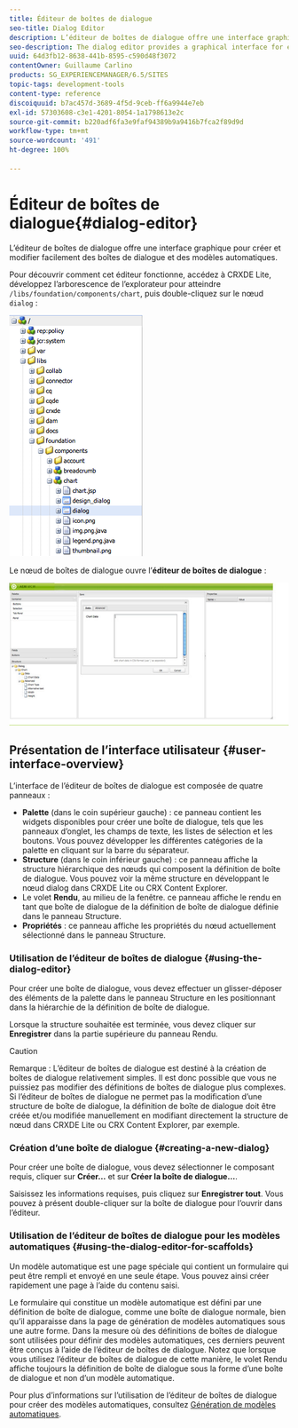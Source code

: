 ```yaml
---
title: Éditeur de boîtes de dialogue
seo-title: Dialog Editor
description: L’éditeur de boîtes de dialogue offre une interface graphique pour créer et modifier facilement des boîtes de dialogue et des modèles automatiques.
seo-description: The dialog editor provides a graphical interface for easily creating and editing dialog boxes and scaffolds
uuid: 64d3fb12-8638-441b-8595-c590d48f3072
contentOwner: Guillaume Carlino
products: SG_EXPERIENCEMANAGER/6.5/SITES
topic-tags: development-tools
content-type: reference
discoiquuid: b7ac457d-3689-4f5d-9ceb-ff6a9944e7eb
exl-id: 57303608-c3e1-4201-8054-1a1798613e2c
source-git-commit: b220adf6fa3e9faf94389b9a9416b7fca2f89d9d
workflow-type: tm+mt
source-wordcount: '491'
ht-degree: 100%

---
```


# Éditeur de boîtes de dialogue{#dialog-editor}

L’éditeur de boîtes de dialogue offre une interface graphique pour créer et modifier facilement des boîtes de dialogue et des modèles automatiques.

Pour découvrir comment cet éditeur fonctionne, accédez à CRXDE Lite, développez l’arborescence de l’explorateur pour atteindre `/libs/foundation/components/chart`, puis double-cliquez sur le nœud `dialog` :

![chlimage_1-247](assets/chlimage_1-247.png)

Le nœud de boîtes de dialogue ouvre l’**éditeur de boîtes de dialogue** :

![screen_shot_2012-02-01at25033pm](assets/screen_shot_2012-02-01at25033pm.png)

## Présentation de l’interface utilisateur {#user-interface-overview}

L’interface de l’éditeur de boîtes de dialogue est composée de quatre panneaux :

* **Palette** (dans le coin supérieur gauche) : ce panneau contient les widgets disponibles pour créer une boîte de dialogue, tels que les panneaux d’onglet, les champs de texte, les listes de sélection et les boutons. Vous pouvez développer les différentes catégories de la palette en cliquant sur la barre du séparateur.
* **Structure** (dans le coin inférieur gauche) : ce panneau affiche la structure hiérarchique des nœuds qui composent la définition de boîte de dialogue. Vous pouvez voir la même structure en développant le nœud dialog dans CRXDE Lite ou CRX Content Explorer.
* Le volet **Rendu**, au milieu de la fenêtre. ce panneau affiche le rendu en tant que boîte de dialogue de la définition de boîte de dialogue définie dans le panneau Structure.
* **Propriétés** : ce panneau affiche les propriétés du nœud actuellement sélectionné dans le panneau Structure.

### Utilisation de l’éditeur de boîtes de dialogue {#using-the-dialog-editor}

Pour créer une boîte de dialogue, vous devez effectuer un glisser-déposer des éléments de la palette dans le panneau Structure en les positionnant dans la hiérarchie de la définition de boîte de dialogue.

Lorsque la structure souhaitée est terminée, vous devez cliquer sur **Enregistrer** dans la partie supérieure du panneau Rendu.

>[!CAUTION]
>
>Remarque : L’éditeur de boîtes de dialogue est destiné à la création de boîtes de dialogue relativement simples. Il est donc possible que vous ne puissiez pas modifier des définitions de boîtes de dialogue plus complexes. Si l’éditeur de boîtes de dialogue ne permet pas la modification d’une structure de boîte de dialogue, la définition de boîte de dialogue doit être créée et/ou modifiée manuellement en modifiant directement la structure de nœud dans CRXDE Lite ou CRX Content Explorer, par exemple.

### Création d’une boîte de dialogue {#creating-a-new-dialog}

Pour créer une boîte de dialogue, vous devez sélectionner le composant requis, cliquer sur **Créer…** et sur **Créer la boîte de dialogue…**.

Saisissez les informations requises, puis cliquez sur **Enregistrer tout**. Vous pouvez à présent double-cliquer sur la boîte de dialogue pour l’ouvrir dans l’éditeur.

### Utilisation de l’éditeur de boîtes de dialogue pour les modèles automatiques {#using-the-dialog-editor-for-scaffolds}

Un modèle automatique est une page spéciale qui contient un formulaire qui peut être rempli et envoyé en une seule étape. Vous pouvez ainsi créer rapidement une page à l’aide du contenu saisi.

Le formulaire qui constitue un modèle automatique est défini par une définition de boîte de dialogue, comme une boîte de dialogue normale, bien qu’il apparaisse dans la page de génération de modèles automatiques sous une autre forme. Dans la mesure où des définitions de boîtes de dialogue sont utilisées pour définir des modèles automatiques, ces derniers peuvent être conçus à l’aide de l’éditeur de boîtes de dialogue. Notez que lorsque vous utilisez l’éditeur de boîtes de dialogue de cette manière, le volet Rendu affiche toujours la définition de boîte de dialogue sous la forme d’une boîte de dialogue et non d’un modèle automatique.

Pour plus d’informations sur l’utilisation de l’éditeur de boîtes de dialogue pour créer des modèles automatiques, consultez [Génération de modèles automatiques](/help/sites-authoring/scaffolding.md).

